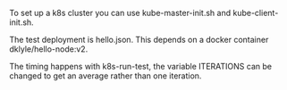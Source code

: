 To set up a k8s cluster you can use kube-master-init.sh and kube-client-init.sh.

The test deployment is hello.json. This depends on a docker container dklyle/hello-node:v2.

The timing happens with k8s-run-test, the variable ITERATIONS can be changed to get an average rather than one iteration.
